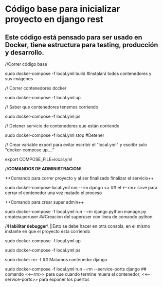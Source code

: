 # Código base para inicializar proyecto en django rest

## Este código está pensado para ser usado en Docker, tiene estructura para testing, producción y desarrollo.

//Correr código base

sudo docker-compose -f local.yml  build  #Instalará todos contenedores y sus imágenes

// Correr contenedores docker

sudo docker-compose -f local.yml up

// Saber que contenedores tenemos corriendo

sudo docker-compose -f local.yml ps

// Detener servicio de contenedores que están corriendo

sudo docker-compose -f local.yml stop #Detener 

// Crear variable export para evitar escribir el "local.yml" y escribr solo "docker-compose up...."

export COMPOSE_FILE=local.yml

//**COMANDOS DE ADMINISTRACION**\\

++Comando para correr proyecto y al ser finalizado finalizar el servicio++

sudo docker-compose local.yml run --rm django <<COMMAND>>  ## el <--rm> sirve para cerrar el contenedor una vez matado el proceso


++Comando para crear super admin++

sudo docker-compose -f local.yml run --rm django python manage.py createsuperuser ##Creacion del superuser con linea de comando python


//**Habilitar debugger**\\ ||Esto se debe hacer en otra consola, en el mismo instante en que el proyecto esta corriendo

sudo docker-compose -f local.yml up

sudo docker-compose -f local.yml ps

sudo docker rm -f <ID>  ## Matamos contenedor django

sudo docker-compose -f local.yml run --rm --service-ports django ## comando <<--rm>> para que cuando termine muera el contenedor; <<--service-ports>> para exponer los puertos

